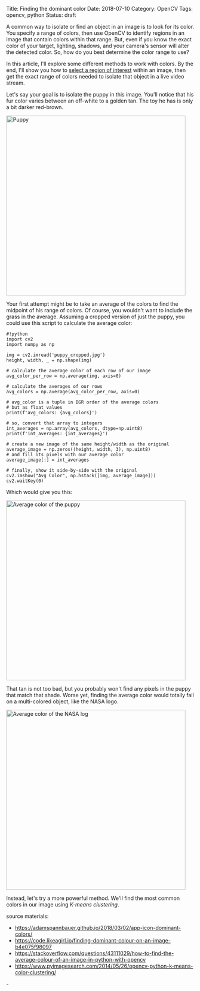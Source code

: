 Title: Finding the dominant color
Date: 2018-07-10
Category: OpenCV
Tags: opencv, python
Status: draft

A common way to isolate or find an object in an image is to look for its color. You specify a range of colors, then use OpenCV to identify regions in an image that contain colors within that range. But, even if you know the exact color of your target, lighting, shadows, and your camera's sensor will alter the detected color. So, how do you best determine the color range to use?

In this article, I'll explore some different methods to work with colors. By the end, I'll show you how to <a href="https://www.timpoulsen.com/2018/handling-mouse-events-in-opencv.html">select a region of interest</a> within an image, then get the exact range of colors needed to isolate that object in a live video stream.

Let's say your goal is to isolate the puppy in this image. You'll notice that his fur color varies between an off-white to a golden tan. The toy he has is only a bit darker red-brown. 

<img src="../images/2018/puppy.jpg" width="480" title="Puppy"/>

Your first attempt might be to take an average of the colors to find the midpoint of his range of colors. Of course, you wouldn't want to include the grass in the average. Assuming a cropped version of just the puppy, you could use this script to calculate the average color:

    #!python
    import cv2
    import numpy as np

    img = cv2.imread('puppy_cropped.jpg')
    height, width, _ = np.shape(img)

    # calculate the average color of each row of our image
    avg_color_per_row = np.average(img, axis=0)

    # calculate the averages of our rows
    avg_colors = np.average(avg_color_per_row, axis=0)

    # avg_color is a tuple in BGR order of the average colors
    # but as float values
    print(f'avg_colors: {avg_colors}')

    # so, convert that array to integers
    int_averages = np.array(avg_colors, dtype=np.uint8)
    print(f'int_averages: {int_averages}')

    # create a new image of the same height/width as the original
    average_image = np.zeros((height, width, 3), np.uint8)
    # and fill its pixels with our average color
    average_image[:] = int_averages

    # finally, show it side-by-side with the original
    cv2.imshow("Avg Color", np.hstack([img, average_image]))
    cv2.waitKey(0)

Which would give you this:

<img src="../images/2018/average_color.png" width="480" title="Average color of the puppy"/>


That tan is not too bad, but you probably won't find any pixels in the puppy that match that shade. Worse yet, finding the average color would totally fail on a multi-colored object, like the NASA logo.

<img src="../images/2018/meatball_average.png" width="480" title="Average color of the NASA log"/>

Instead, let's try a more powerful method. We'll find the most common colors in our image using _K-means clustering_.


source materials:

* https://adamspannbauer.github.io/2018/03/02/app-icon-dominant-colors/
* https://code.likeagirl.io/finding-dominant-colour-on-an-image-b4e075f98097
* https://stackoverflow.com/questions/43111029/how-to-find-the-average-colour-of-an-image-in-python-with-opencv
* https://www.pyimagesearch.com/2014/05/26/opencv-python-k-means-color-clustering/



<i class="fa fa-robot"></i> - <i class="fa fa-heart red"></i>